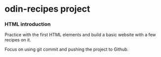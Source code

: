 # odin-recipes project

### HTML introduction

Practice with the first HTML elements and build a basic website with a few recipes on it.

Focus on using git commit and pushing the project to Github.